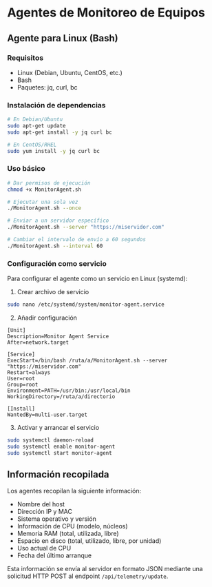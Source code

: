 # Agentes de Monitoreo de Equipos

## Agente para Linux (Bash)

### Requisitos
- Linux (Debian, Ubuntu, CentOS, etc.)
- Bash
- Paquetes: jq, curl, bc

### Instalación de dependencias
```bash
# En Debian/Ubuntu
sudo apt-get update
sudo apt-get install -y jq curl bc

# En CentOS/RHEL
sudo yum install -y jq curl bc
```

### Uso básico
```bash
# Dar permisos de ejecución
chmod +x MonitorAgent.sh

# Ejecutar una sola vez
./MonitorAgent.sh --once

# Enviar a un servidor específico
./MonitorAgent.sh --server "https://miservidor.com"

# Cambiar el intervalo de envío a 60 segundos
./MonitorAgent.sh --interval 60
```

### Configuración como servicio
Para configurar el agente como un servicio en Linux (systemd):

1. Crear archivo de servicio
```bash
sudo nano /etc/systemd/system/monitor-agent.service
```

2. Añadir configuración
```
[Unit]
Description=Monitor Agent Service
After=network.target

[Service]
ExecStart=/bin/bash /ruta/a/MonitorAgent.sh --server "https://miservidor.com"
Restart=always
User=root
Group=root
Environment=PATH=/usr/bin:/usr/local/bin
WorkingDirectory=/ruta/a/directorio

[Install]
WantedBy=multi-user.target
```

3. Activar y arrancar el servicio
```bash
sudo systemctl daemon-reload
sudo systemctl enable monitor-agent
sudo systemctl start monitor-agent
```

## Información recopilada

Los agentes recopilan la siguiente información:
- Nombre del host
- Dirección IP y MAC
- Sistema operativo y versión
- Información de CPU (modelo, núcleos)
- Memoria RAM (total, utilizada, libre)
- Espacio en disco (total, utilizado, libre, por unidad)
- Uso actual de CPU
- Fecha del último arranque

Esta información se envía al servidor en formato JSON mediante una solicitud HTTP POST al endpoint `/api/telemetry/update`. 
